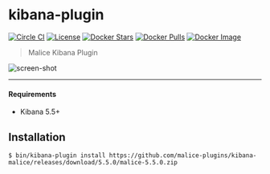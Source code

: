kibana-plugin
=============

[![Circle CI](https://circleci.com/gh/malice-plugins/kibana-malice.png?style=shield)](https://circleci.com/gh/malice-plugins/kibana-malice) [![License](http://img.shields.io/:license-mit-blue.svg)](http://doge.mit-license.org) [![Docker Stars](https://img.shields.io/docker/stars/malice/kibana.svg)](https://store.docker.com/community/images/malice/kibana) [![Docker Pulls](https://img.shields.io/docker/pulls/malice/kibana.svg)](https://store.docker.com/community/images/malice/kibana) [![Docker Image](https://img.shields.io/badge/docker%20image-945MB-blue.svg)](https://store.docker.com/community/images/malice/kibana)

> Malice Kibana Plugin

![screen-shot](https://github.com/malice-plugins/kibana-malice/raw/master/docs/screen-shot.png)

---

#### Requirements

-	Kibana 5.5+

Installation
------------

```
$ bin/kibana-plugin install https://github.com/malice-plugins/kibana-malice/releases/download/5.5.0/malice-5.5.0.zip
```
